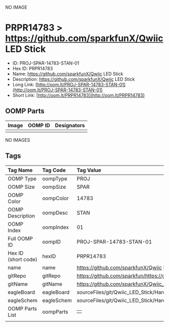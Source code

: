


  
NO IMAGE  
# PRPR14783 > https://github.com/sparkfunX/Qwiic LED Stick

- ID: PROJ-SPAR-14783-STAN-01
- Hex ID: PRPR14783
- Name: https://github.com/sparkfunX/Qwiic LED Stick
- Description: https://github.com/sparkfunX/Qwiic LED Stick
- Long Link: [http://oom.lt/PROJ-SPAR-14783-STAN-01](http://oom.lt/PROJ-SPAR-14783-STAN-01)
- Short Link: [http://oom.lt/PRPR14783](http://oom.lt/PRPR14783)

## OOMP Parts
  

|Image|OOMP ID|Designators|
| :--- | :--- | :--- |
||||
  
NO IMAGES  
## Tags
  

|Tag Name|Tag Code|Tag Value|
| :--- | :--- | :--- |
|OOMP Type|oompType|PROJ|
|OOMP Size|oompSize|SPAR|
|OOMP Color|oompColor|14783|
|OOMP Description|oompDesc|STAN|
|OOMP Index|oompIndex|01|
|Full OOMP ID|oompID|PROJ-SPAR-14783-STAN-01|
|Hex ID (short code)|hexID|PRPR14783|
|name|name|https://github.com/sparkfunX/Qwiic LED Stick|
|gitRepo|gitRepo|https://github.com/sparkfun/https://github.com/sparkfunX/Qwiic_LED_Stick|
|gitName|gitName|https://github.com/sparkfunX/Qwiic_LED_Stick|
|eagleBoard|eagleBoard|sourceFiles/git/Qwiic_LED_Stick/Hardware/Qwiic LED Stick.brd|
|eagleSchem|eagleSchem|sourceFiles/git/Qwiic_LED_Stick/Hardware/Qwiic LED Stick.sch|
|OOMP Parts List|oompParts|<table><tr><td></td></tr></table>|
||||
